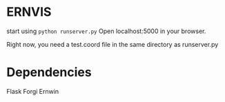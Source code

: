 ERNVIS
======

start using `python runserver.py`
Open localhost:5000 in your browser.

Right now, you need a test.coord file in the same directory as runserver.py

Dependencies
============

Flask
Forgi
Ernwin
